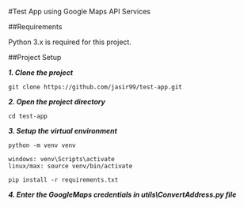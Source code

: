 #Test App using Google Maps API Services


##Requirements

Python 3.x is required for this project.

##Project Setup

***1. Clone the project***

`git clone https://github.com/jasir99/test-app.git`

***2. Open the project directory***

`cd test-app`

***3. Setup the virtual environment***

    python -m venv venv
    
    windows: venv\Scripts\activate  
    linux/max: source venv/bin/activate
    
    pip install -r requirements.txt
    
***4. Enter the GoogleMaps credentials in utils\ConvertAddress.py file***
